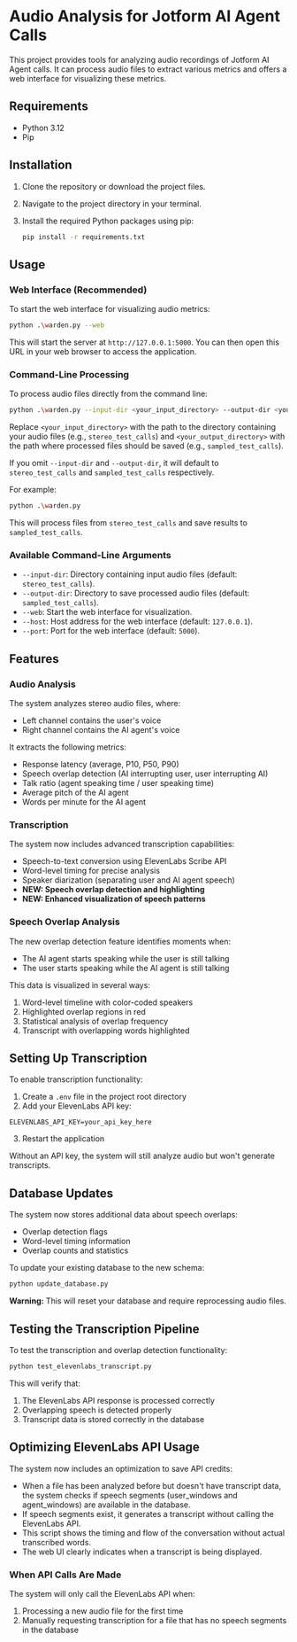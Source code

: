 # Audio Analysis for Jotform AI Agent Calls

This project provides tools for analyzing audio recordings of Jotform AI Agent calls. It can process audio files to extract various metrics and offers a web interface for visualizing these metrics.

## Requirements

- Python 3.12
- Pip

## Installation

1.  Clone the repository or download the project files.
2.  Navigate to the project directory in your terminal.
3.  Install the required Python packages using pip:

    ```bash
    pip install -r requirements.txt
    ```

## Usage

### Web Interface (Recommended)

To start the web interface for visualizing audio metrics:

```bash
python .\warden.py --web
```

This will start the server at `http://127.0.0.1:5000`. You can then open this URL in your web browser to access the application.

### Command-Line Processing

To process audio files directly from the command line:

```bash
python .\warden.py --input-dir <your_input_directory> --output-dir <your_output_directory>
```

Replace `<your_input_directory>` with the path to the directory containing your audio files (e.g., `stereo_test_calls`) and `<your_output_directory>` with the path where processed files should be saved (e.g., `sampled_test_calls`).

If you omit `--input-dir` and `--output-dir`, it will default to `stereo_test_calls` and `sampled_test_calls` respectively.

For example:

```bash
python .\warden.py
```

This will process files from `stereo_test_calls` and save results to `sampled_test_calls`.

### Available Command-Line Arguments

*   `--input-dir`: Directory containing input audio files (default: `stereo_test_calls`).
*   `--output-dir`: Directory to save processed audio files (default: `sampled_test_calls`).
*   `--web`: Start the web interface for visualization.
*   `--host`: Host address for the web interface (default: `127.0.0.1`).
*   `--port`: Port for the web interface (default: `5000`).

## Features

### Audio Analysis
The system analyzes stereo audio files, where:
- Left channel contains the user's voice
- Right channel contains the AI agent's voice

It extracts the following metrics:
- Response latency (average, P10, P50, P90)
- Speech overlap detection (AI interrupting user, user interrupting AI)
- Talk ratio (agent speaking time / user speaking time)
- Average pitch of the AI agent
- Words per minute for the AI agent

### Transcription
The system now includes advanced transcription capabilities:
- Speech-to-text conversion using ElevenLabs Scribe API
- Word-level timing for precise analysis
- Speaker diarization (separating user and AI agent speech)
- **NEW: Speech overlap detection and highlighting**
- **NEW: Enhanced visualization of speech patterns**

### Speech Overlap Analysis
The new overlap detection feature identifies moments when:
- The AI agent starts speaking while the user is still talking
- The user starts speaking while the AI agent is still talking

This data is visualized in several ways:
1. Word-level timeline with color-coded speakers
2. Highlighted overlap regions in red
3. Statistical analysis of overlap frequency
4. Transcript with overlapping words highlighted

## Setting Up Transcription

To enable transcription functionality:

1. Create a `.env` file in the project root directory
2. Add your ElevenLabs API key:

```
ELEVENLABS_API_KEY=your_api_key_here
```

3. Restart the application

Without an API key, the system will still analyze audio but won't generate transcripts.

## Database Updates

The system now stores additional data about speech overlaps:
- Overlap detection flags
- Word-level timing information
- Overlap counts and statistics

To update your existing database to the new schema:

```bash
python update_database.py
```

**Warning:** This will reset your database and require reprocessing audio files.

## Testing the Transcription Pipeline

To test the transcription and overlap detection functionality:

```bash
python test_elevenlabs_transcript.py
```

This will verify that:
1. The ElevenLabs API response is processed correctly
2. Overlapping speech is detected properly
3. Transcript data is stored correctly in the database

## Optimizing ElevenLabs API Usage

The system now includes an optimization to save API credits:

- When a file has been analyzed before but doesn't have transcript data, the system checks if speech segments (user_windows and agent_windows) are available in the database.
- If speech segments exist, it generates a transcript without calling the ElevenLabs API.
- This script shows the timing and flow of the conversation without actual transcribed words.
- The web UI clearly indicates when a transcript is being displayed.

### When API Calls Are Made

The system will only call the ElevenLabs API when:
1. Processing a new audio file for the first time
2. Manually requesting transcription for a file that has no speech segments in the database
